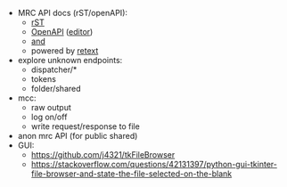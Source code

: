 * MRC API docs (rST/openAPI):
  * [rST](https://github.com/ezsystems/ezpublish-kernel/blob/master/doc/specifications/rest/REST-API-V2.rst#delete-subtree)
  * [OpenAPI](https://github.com/OAI/OpenAPI-Specification) ([editor](https://editor.swagger.io))
  * [and](https://swagger.io/docs/specification/about/)
  * powered by [retext](https://github.com/retext-project/retext)
* explore unknown endpoints:
  * dispatcher/*
  * tokens
  * folder/shared
* mcc:
  * raw output
  * log on/off
  * write request/response to file
* anon mrc API (for public shared)
* GUI:
  * https://github.com/j4321/tkFileBrowser
  * https://stackoverflow.com/questions/42131397/python-gui-tkinter-file-browser-and-state-the-file-selected-on-the-blank
